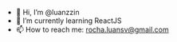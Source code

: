 - 👋 Hi, I’m @luanzzin
- 🌱 I’m currently learning ReactJS
- 📫 How to reach me: rocha.luansv@gmail.com
